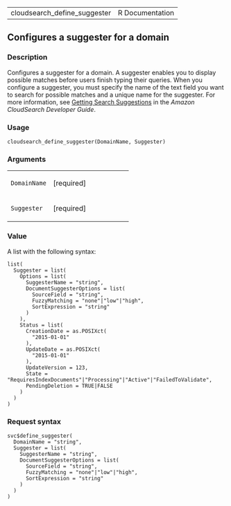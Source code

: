 <table style="width: 100%;">
<tbody>
<tr class="odd">
<td>cloudsearch_define_suggester</td>
<td style="text-align: right;">R Documentation</td>
</tr>
</tbody>
</table>

## Configures a suggester for a domain

### Description

Configures a suggester for a domain. A suggester enables you to display
possible matches before users finish typing their queries. When you
configure a suggester, you must specify the name of the text field you
want to search for possible matches and a unique name for the suggester.
For more information, see <a
href="https://docs.aws.amazon.com/cloudsearch/latest/developerguide/getting-suggestions.html"
target="_blank">Getting Search Suggestions</a> in the *Amazon
CloudSearch Developer Guide*.

### Usage

    cloudsearch_define_suggester(DomainName, Suggester)

### Arguments

<table>
<colgroup>
<col style="width: 35%" />
<col style="width: 65%" />
</colgroup>
<tbody>
<tr class="odd">
<td><code
id="cloudsearch_define_suggester_:_DomainName">DomainName</code></td>
<td><p>[required]</p></td>
</tr>
<tr class="even">
<td><code
id="cloudsearch_define_suggester_:_Suggester">Suggester</code></td>
<td><p>[required]</p></td>
</tr>
</tbody>
</table>

### Value

A list with the following syntax:

    list(
      Suggester = list(
        Options = list(
          SuggesterName = "string",
          DocumentSuggesterOptions = list(
            SourceField = "string",
            FuzzyMatching = "none"|"low"|"high",
            SortExpression = "string"
          )
        ),
        Status = list(
          CreationDate = as.POSIXct(
            "2015-01-01"
          ),
          UpdateDate = as.POSIXct(
            "2015-01-01"
          ),
          UpdateVersion = 123,
          State = "RequiresIndexDocuments"|"Processing"|"Active"|"FailedToValidate",
          PendingDeletion = TRUE|FALSE
        )
      )
    )

### Request syntax

    svc$define_suggester(
      DomainName = "string",
      Suggester = list(
        SuggesterName = "string",
        DocumentSuggesterOptions = list(
          SourceField = "string",
          FuzzyMatching = "none"|"low"|"high",
          SortExpression = "string"
        )
      )
    )
